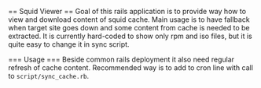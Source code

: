 == Squid Viewer ==
Goal of this rails application is to provide way how to view and download content of squid cache.
Main usage is to have fallback when target site goes down and some content from cache is needed
to be extracted.
It is currently hard-coded to show only rpm and iso files, but it is quite easy to change it in
sync script.

=== Usage ===
Beside common rails deployment it also need regular refresh of cache content. Recommended way is
to add to cron line with call to `script/sync_cache.rb`.

